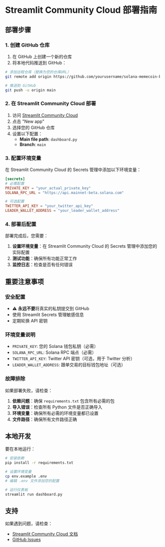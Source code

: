 # Streamlit Community Cloud 部署指南

## 部署步骤

### 1. 创建 GitHub 仓库

1. 在 GitHub 上创建一个新的仓库
2. 将本地代码推送到 GitHub：

```bash
# 添加远程仓库（替换为您的仓库URL）
git remote add origin https://github.com/yourusername/solana-memecoin-bot.git

# 推送到 GitHub
git push -u origin main
```

### 2. 在 Streamlit Community Cloud 部署

1. 访问 [Streamlit Community Cloud](https://share.streamlit.io/)
2. 点击 "New app"
3. 选择您的 GitHub 仓库
4. 设置以下配置：
   - **Main file path**: `dashboard.py`
   - **Branch**: `main`

### 3. 配置环境变量

在 Streamlit Community Cloud 的 Secrets 管理中添加以下环境变量：

```toml
[secrets]
# 必需配置
PRIVATE_KEY = "your_actual_private_key"
SOLANA_RPC_URL = "https://api.mainnet-beta.solana.com"

# 可选配置
TWITTER_API_KEY = "your_twitter_api_key"
LEADER_WALLET_ADDRESS = "your_leader_wallet_address"
```

### 4. 部署后配置

部署完成后，您需要：

1. **设置环境变量**：在 Streamlit Community Cloud 的 Secrets 管理中添加您的实际配置
2. **测试功能**：确保所有功能正常工作
3. **监控日志**：检查是否有任何错误

## 重要注意事项

### 安全配置
- ⚠️ **永远不要**将真实的私钥提交到 GitHub
- 使用 Streamlit Secrets 管理敏感信息
- 定期轮换 API 密钥

### 环境变量说明
- `PRIVATE_KEY`: 您的 Solana 钱包私钥（必需）
- `SOLANA_RPC_URL`: Solana RPC 端点（必需）
- `TWITTER_API_KEY`: Twitter API 密钥（可选，用于 Twitter 分析）
- `LEADER_WALLET_ADDRESS`: 跟单交易的目标钱包地址（可选）

### 故障排除

如果部署失败，请检查：

1. **依赖问题**：确保 `requirements.txt` 包含所有必需的包
2. **导入错误**：检查所有 Python 文件是否正确导入
3. **环境变量**：确保所有必需的环境变量都已设置
4. **文件路径**：确保所有文件路径正确

## 本地开发

要在本地运行：

```bash
# 安装依赖
pip install -r requirements.txt

# 设置环境变量
cp env.example .env
# 编辑 .env 文件添加您的配置

# 运行仪表板
streamlit run dashboard.py
```

## 支持

如果遇到问题，请检查：
- [Streamlit Community Cloud 文档](https://docs.streamlit.io/streamlit-community-cloud)
- [GitHub Issues](https://github.com/yourusername/solana-memecoin-bot/issues)
